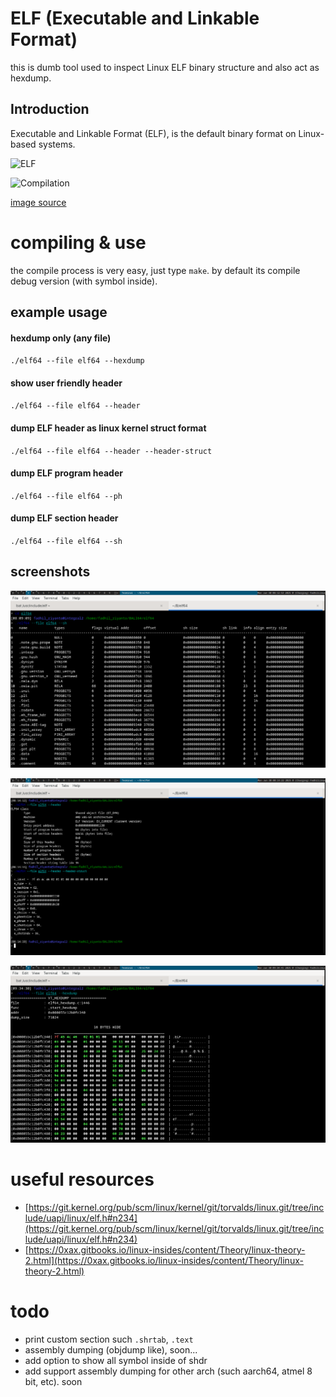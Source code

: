# ELF (Executable and Linkable Format)
this is dumb tool used to inspect Linux ELF binary structure and also act as hexdump.


## Introduction

Executable and Linkable Format (ELF), is the default binary format on Linux-based systems.

![ELF](https://i.imgur.com/Ai9OqOB.png)


![Compilation](https://i.imgur.com/LNddTmk.png)

[image source](https://gist.github.com/x0nu11byt3/bcb35c3de461e5fb66173071a2379779)



# compiling & use
the compile process is very easy, just type `make`. by default its compile debug version (with symbol inside).

## example usage
#### hexdump only (any file)
`./elf64 --file elf64 --hexdump`

#### show user friendly header
`./elf64 --file elf64 --header`

#### dump ELF header as linux kernel struct format
`./elf64 --file elf64 --header --header-struct`

#### dump ELF program header
`./elf64 --file elf64 --ph`

#### dump ELF section header
`./elf64 --file elf64 --sh`

## screenshots
![image](./img/1.png)

![image](./img/2.png)

![image](./img/3.png)

# useful resources
- [https://git.kernel.org/pub/scm/linux/kernel/git/torvalds/linux.git/tree/include/uapi/linux/elf.h#n234](https://git.kernel.org/pub/scm/linux/kernel/git/torvalds/linux.git/tree/include/uapi/linux/elf.h#n234)
- [https://0xax.gitbooks.io/linux-insides/content/Theory/linux-theory-2.html](https://0xax.gitbooks.io/linux-insides/content/Theory/linux-theory-2.html)


# todo
- print custom section such `.shrtab`, `.text`
- assembly dumping (objdump like), soon...
- add option to show all symbol inside of shdr
- add support assembly dumping for other arch (such aarch64, atmel 8 bit, etc). soon